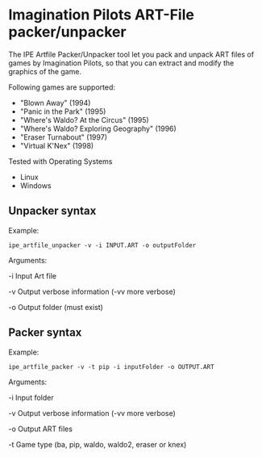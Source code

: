# Imagination Pilots ART-File packer/unpacker

The IPE Artfile Packer/Unpacker tool let you pack and unpack ART files of games by Imagination Pilots, so that you can extract and modify the graphics of the game.

Following games are supported:
- "Blown Away" (1994)
- "Panic in the Park" (1995)
- "Where's Waldo? At the Circus" (1995)
- "Where's Waldo? Exploring Geography" (1996)
- "Eraser Turnabout" (1997)
- "Virtual K'Nex" (1998)

Tested with Operating Systems
- Linux
- Windows

## Unpacker syntax

Example:

    ipe_artfile_unpacker -v -i INPUT.ART -o outputFolder

Arguments:

-i Input Art file

-v Output verbose information (-vv more verbose)

-o Output folder (must exist)

## Packer syntax

Example:

    ipe_artfile_packer -v -t pip -i inputFolder -o OUTPUT.ART

Arguments:

-i Input folder

-v Output verbose information (-vv more verbose)

-o Output ART files

-t Game type (ba, pip, waldo, waldo2, eraser or knex)
